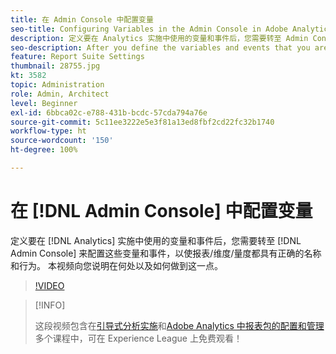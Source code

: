 ```yaml
---
title: 在 Admin Console 中配置变量
seo-title: Configuring Variables in the Admin Console in Adobe Analytics
description: 定义要在 Analytics 实施中使用的变量和事件后，您需要转至 Admin Console 来配置这些变量和事件，以使报表/维度/量度都具有正确的名称和行为。 本视频向您说明在何处以及如何做到这一点。
seo-description: After you define the variables and events that you are going to use in your Analytics implementation, you will need to go in and configure them in the Admin Console, so that the reports/dimensions/metrics all have the right names and behavior. This video shows you where and how to do just that. Adobe Analytics
feature: Report Suite Settings
thumbnail: 28755.jpg
kt: 3582
topic: Administration
role: Admin, Architect
level: Beginner
exl-id: 6bbca02c-e788-431b-bcdc-57cda794a76e
source-git-commit: 5c11ee3222e5e3f81a13ed8fbf2cd22fc32b1740
workflow-type: ht
source-wordcount: '150'
ht-degree: 100%

---
```


# 在 [!DNL Admin Console] 中配置变量

定义要在 [!DNL Analytics] 实施中使用的变量和事件后，您需要转至 [!DNL Admin Console] 来配置这些变量和事件，以使报表/维度/量度都具有正确的名称和行为。 本视频向您说明在何处以及如何做到这一点。

>[!VIDEO](https://video.tv.adobe.com/v/28755/?quality=12)

>[!INFO]
>
> 这段视频包含在[引导式分析实施](https://experienceleague.adobe.com/?recommended=Analytics-D-1-2019.1)和[Adobe Analytics 中报表包的配置和管理](https://experienceleague.adobe.com/?recommended=Analytics-A-1-2021.1.administration)多个课程中，可在 Experience League 上免费观看！
